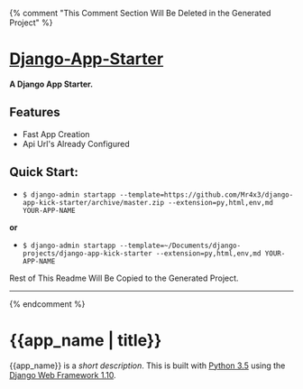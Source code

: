 {% comment "This Comment Section Will Be Deleted in the Generated Project" %}

# [Django-App-Starter][docs]

**A Django App Starter.**

## Features
- Fast App Creation
- Api Url's Already Configured

## Quick Start:

- `$ django-admin startapp --template=https://github.com/Mr4x3/django-app-kick-starter/archive/master.zip --extension=py,html,env,md YOUR-APP-NAME`

__or__

- `$ django-admin startapp --template=~/Documents/django-projects/django-app-kick-starter --extension=py,html,env,md YOUR-APP-NAME`


[docs]: https://github.com/Mr4x3/django-app-kick-starter/README.md

Rest of This Readme Will Be Copied to the Generated Project.

--------------------------------------------------------------------------------------------

{% endcomment %}
# {{app_name | title}}

{{app_name}} is a _short description_. This is built with [Python 3.5][0] using the [Django Web Framework 1.10][1].

[0]: https://www.python.org/
[1]: https://www.djangoproject.com/

